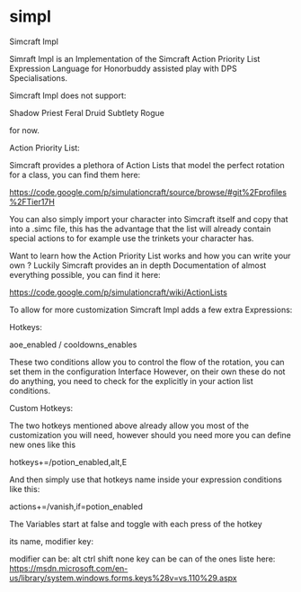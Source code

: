 # simpl
Simcraft Impl

Simraft Impl is an Implementation of the Simcraft Action Priority List Expression Language for Honorbuddy assisted 
play with DPS Specialisations.

Simcraft Impl does not support:

Shadow Priest
Feral Druid
Subtlety Rogue

for now.

Action Priority List:

Simcraft provides a plethora of Action Lists that model the perfect rotation for a class, you can find them here:

https://code.google.com/p/simulationcraft/source/browse/#git%2Fprofiles%2FTier17H

You can also simply import your character into Simcraft itself and copy that into a .simc file, this has the advantage 
that the list will already contain special actions to for example use the trinkets your character has.

Want to learn how the Action Priority List works and how you can write your own ? 
Luckily Simcraft provides an in depth Documentation of almost everything possible, you can find it here:

https://code.google.com/p/simulationcraft/wiki/ActionLists

To allow for more customization Simcraft Impl adds a few extra Expressions:

Hotkeys: 

aoe_enabled / cooldowns_enables

These two conditions allow you to control the flow of the rotation, you can set them in the configuration Interface
However, on their own these do not do anything, you need to check for the explicitly in your action list conditions.

Custom Hotkeys:

The two hotkeys mentioned above already allow you most of the customization you will need, however should you need more
you can define new ones like this

hotkeys+=/potion_enabled,alt,E

And then simply use that hotkeys name inside your expression conditions like this:

actions+=/vanish,if=potion_enabled

The Variables start at false and toggle with each press of the hotkey

its name, modifier key:

modifier can be: alt ctrl shift none
key can be can of the ones liste here: https://msdn.microsoft.com/en-us/library/system.windows.forms.keys%28v=vs.110%29.aspx